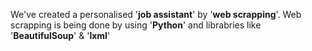 We've created a personalised '**job assistant**' by '**web scrapping**'. Web scrapping is being done by using '**Python**' and librabries like '**BeautifulSoup**' & '**lxml**'
